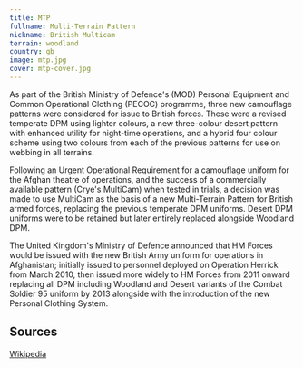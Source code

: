 ```yaml
---
title: MTP
fullname: Multi-Terrain Pattern
nickname: British Multicam
terrain: woodland
country: gb
image: mtp.jpg
cover: mtp-cover.jpg
---
```

As part of the British Ministry of Defence's (MOD) Personal Equipment and Common Operational Clothing (PECOC) programme, three new camouflage patterns were considered for issue to British forces. These were a revised temperate DPM using lighter colours, a new three-colour desert pattern with enhanced utility for night-time operations, and a hybrid four colour scheme using two colours from each of the previous patterns for use on webbing in all terrains.

Following an Urgent Operational Requirement for a camouflage uniform for the Afghan theatre of operations, and the success of a commercially available pattern (Crye's MultiCam) when tested in trials, a decision was made to use MultiCam as the basis of a new Multi-Terrain Pattern for British armed forces, replacing the previous temperate DPM uniforms. Desert DPM uniforms were to be retained but later entirely replaced alongside Woodland DPM.

The United Kingdom's Ministry of Defence announced that HM Forces would be issued with the new British Army uniform for operations in Afghanistan; initially issued to personnel deployed on Operation Herrick from March 2010, then issued more widely to HM Forces from 2011 onward replacing all DPM including Woodland and Desert variants of the Combat Soldier 95 uniform by 2013 alongside with the introduction of the new Personal Clothing System.

Sources
-------
[Wikipedia](https://en.wikipedia.org/wiki/Multi-Terrain_Pattern)
